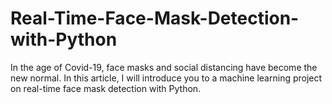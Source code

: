# Real-Time-Face-Mask-Detection-with-Python
In the age of Covid-19, face masks and social distancing have become the new normal. In this article, I will introduce you to a machine learning project on real-time face mask detection with Python.
